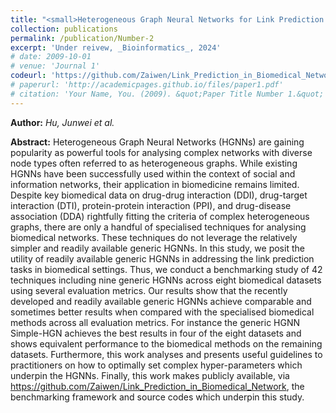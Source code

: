 ```yaml
---
title: "<small>Heterogeneous Graph Neural Networks for Link Prediction in Biomedical Networks</small>"
collection: publications
permalink: /publication/Number-2
excerpt: 'Under reivew, _Bioinformatics_, 2024'
# date: 2009-10-01
# venue: 'Journal 1'
codeurl: 'https://github.com/Zaiwen/Link_Prediction_in_Biomedical_Network'
# paperurl: 'http://academicpages.github.io/files/paper1.pdf'
# citation: 'Your Name, You. (2009). &quot;Paper Title Number 1.&quot; <i>Journal 1</i>. 1(1).'
---
```


**Author:** *Hu, Junwei et al.*

**Abstract:** Heterogeneous Graph Neural Networks (HGNNs) are gaining popularity as powerful tools for analysing complex networks with diverse node types often referred to as heterogeneous graphs. While existing HGNNs have been successfully used within the context of social and information networks, their application in biomedicine remains limited. Despite key biomedical data on drug-drug interaction (DDI), drug-target interaction (DTI), protein-protein interaction (PPI), and drug-disease association (DDA) rightfully fitting the criteria of complex heterogeneous graphs, there are only a handful of specialised techniques for analysing biomedical networks. These techniques do not leverage the relatively simpler and readily available generic HGNNs. In this study, we posit the utility of readily available generic HGNNs in addressing the link prediction tasks in biomedical settings. Thus, we conduct a benchmarking study of 42 techniques including nine generic HGNNs across eight biomedical datasets using several evaluation metrics. Our results show that the recently developed and readily available generic HGNNs achieve comparable and sometimes better results when compared with the specialised biomedical methods across all evaluation metrics. For instance the generic HGNN Simple-HGN achieves the best results in four of the eight datasets and shows equivalent performance to the biomedical methods on the remaining datasets. Furthermore, this work analyses and presents useful guidelines to practitioners on how to optimally set complex hyper-parameters which underpin the HGNNs. Finally, this work makes publicly available, via https://github.com/Zaiwen/Link_Prediction_in_Biomedical_Network, the benchmarking framework and source codes which underpin this study.

